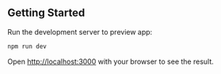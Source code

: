 ## Getting Started

Run the development server to preview app:

```bash
npm run dev
```

Open [http://localhost:3000](http://localhost:3000) with your browser to see the result.
